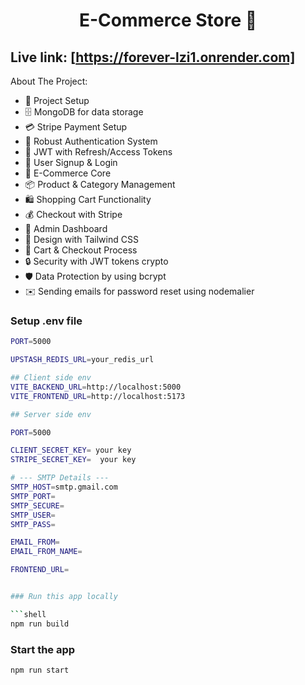 <h1 align="center">E-Commerce Store 🛒</h1>

## Live link: [https://forever-lzi1.onrender.com]
About The  Project:

-   🚀 Project Setup
-   🗄️ MongoDB for data storage
-   💳 Stripe Payment Setup
-   🔐 Robust Authentication System
-   🔑 JWT with Refresh/Access Tokens
-   📝 User Signup & Login
-   🛒 E-Commerce Core
-   📦 Product & Category Management
-   🛍️ Shopping Cart Functionality
-   💰 Checkout with Stripe
-   👑 Admin Dashboard
-   🎨 Design with Tailwind CSS
-   🛒 Cart & Checkout Process
-   🔒 Security with JWT tokens crypto
-   🛡️ Data Protection by using bcrypt
-   ✉️ Sending emails for password reset using nodemalier

### Setup .env file

```bash
PORT=5000

UPSTASH_REDIS_URL=your_redis_url

## Client side env
VITE_BACKEND_URL=http://localhost:5000
VITE_FRONTEND_URL=http://localhost:5173

## Server side env

PORT=5000

CLIENT_SECRET_KEY= your key
STRIPE_SECRET_KEY=  your key

# --- SMTP Details ---
SMTP_HOST=smtp.gmail.com
SMTP_PORT= 
SMTP_SECURE= 
SMTP_USER= 
SMTP_PASS= 

EMAIL_FROM= 
EMAIL_FROM_NAME= 

FRONTEND_URL= 


### Run this app locally

```shell
npm run build
```

### Start the app

```shell
npm run start
```
